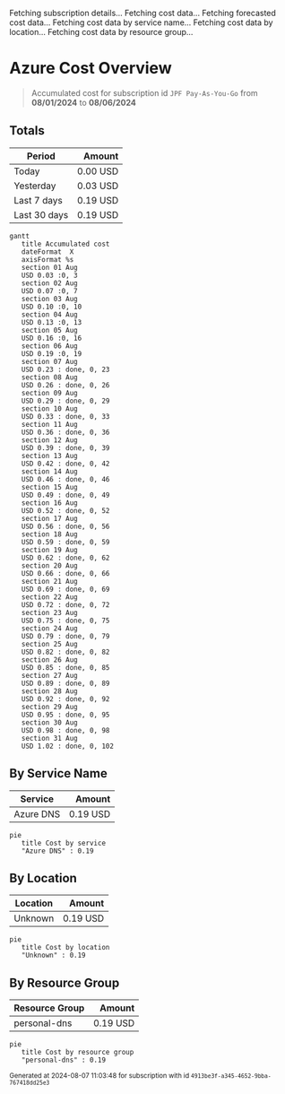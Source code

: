 Fetching subscription details...
Fetching cost data...
Fetching forecasted cost data...
Fetching cost data by service name...
Fetching cost data by location...
Fetching cost data by resource group...
# Azure Cost Overview

> Accumulated cost for subscription id `JPF Pay-As-You-Go` from **08/01/2024** to **08/06/2024**

## Totals

|Period|Amount|
|---|---:|
|Today|0.00 USD|
|Yesterday|0.03 USD|
|Last 7 days|0.19 USD|
|Last 30 days|0.19 USD|

```mermaid
gantt
   title Accumulated cost
   dateFormat  X
   axisFormat %s
   section 01 Aug
   USD 0.03 :0, 3
   section 02 Aug
   USD 0.07 :0, 7
   section 03 Aug
   USD 0.10 :0, 10
   section 04 Aug
   USD 0.13 :0, 13
   section 05 Aug
   USD 0.16 :0, 16
   section 06 Aug
   USD 0.19 :0, 19
   section 07 Aug
   USD 0.23 : done, 0, 23
   section 08 Aug
   USD 0.26 : done, 0, 26
   section 09 Aug
   USD 0.29 : done, 0, 29
   section 10 Aug
   USD 0.33 : done, 0, 33
   section 11 Aug
   USD 0.36 : done, 0, 36
   section 12 Aug
   USD 0.39 : done, 0, 39
   section 13 Aug
   USD 0.42 : done, 0, 42
   section 14 Aug
   USD 0.46 : done, 0, 46
   section 15 Aug
   USD 0.49 : done, 0, 49
   section 16 Aug
   USD 0.52 : done, 0, 52
   section 17 Aug
   USD 0.56 : done, 0, 56
   section 18 Aug
   USD 0.59 : done, 0, 59
   section 19 Aug
   USD 0.62 : done, 0, 62
   section 20 Aug
   USD 0.66 : done, 0, 66
   section 21 Aug
   USD 0.69 : done, 0, 69
   section 22 Aug
   USD 0.72 : done, 0, 72
   section 23 Aug
   USD 0.75 : done, 0, 75
   section 24 Aug
   USD 0.79 : done, 0, 79
   section 25 Aug
   USD 0.82 : done, 0, 82
   section 26 Aug
   USD 0.85 : done, 0, 85
   section 27 Aug
   USD 0.89 : done, 0, 89
   section 28 Aug
   USD 0.92 : done, 0, 92
   section 29 Aug
   USD 0.95 : done, 0, 95
   section 30 Aug
   USD 0.98 : done, 0, 98
   section 31 Aug
   USD 1.02 : done, 0, 102
```

## By Service Name

|Service|Amount|
|---|---:|
|Azure DNS|0.19 USD|

```mermaid
pie
   title Cost by service
   "Azure DNS" : 0.19
```

## By Location

|Location|Amount|
|---|---:|
|Unknown|0.19 USD|

```mermaid
pie
   title Cost by location
   "Unknown" : 0.19
```

## By Resource Group

|Resource Group|Amount|
|---|---:|
|personal-dns|0.19 USD|

```mermaid
pie
   title Cost by resource group
   "personal-dns" : 0.19
```

<sup>Generated at 2024-08-07 11:03:48 for subscription with id `4913be3f-a345-4652-9bba-767418dd25e3`</sup>
